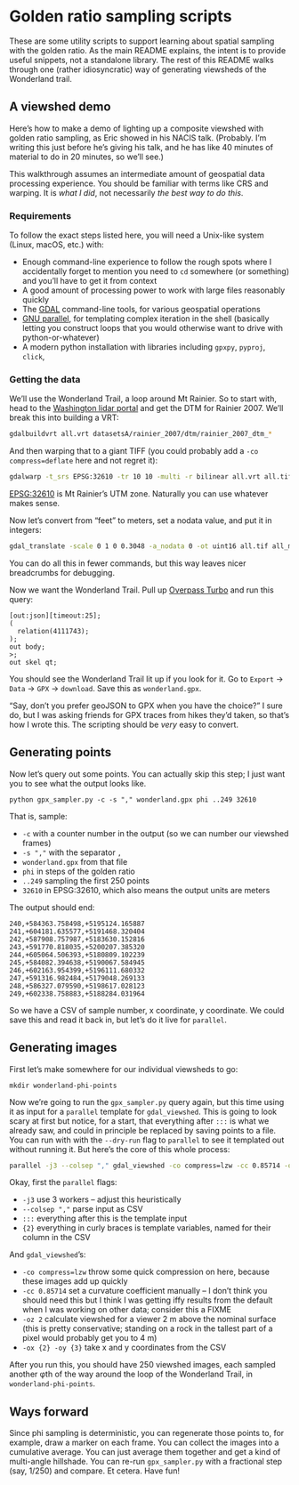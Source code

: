 # Golden ratio sampling scripts

These are some utility scripts to support learning about spatial sampling with the golden ratio. As the main README explains, the intent is to provide useful snippets, not a standalone library. The rest of this README walks through one (rather idiosyncratic) way of generating viewsheds of the Wonderland trail.

## A viewshed demo

Here’s how to make a demo of lighting up a composite viewshed with golden ratio sampling, as Eric showed in his NACIS talk. (Probably. I’m writing this just before he’s giving his talk, and he has like 40 minutes of material to do in 20 minutes, so we’ll see.)

This walkthrough assumes an intermediate amount of geospatial data processing experience. You should be familiar with terms like CRS and warping. It is _what I did_, not necessarily _the best way to do this_.

### Requirements

To follow the exact steps listed here, you will need a Unix-like system (Linux, macOS, etc.) with:

- Enough command-line experience to follow the rough spots where I accidentally forget to mention you need to `cd` somewhere (or something) and you’ll have to get it from context
- A good amount of processing power to work with large files reasonably quickly
- The [GDAL](https://gdal.org/) command-line tools, for various geospatial operations
- [GNU parallel](https://www.gnu.org/software/parallel/), for templating complex iteration in the shell (basically letting you construct loops that you would otherwise want to drive with python-or-whatever)
- A modern python installation with libraries including `gpxpy`, `pyproj`, `click`, 

### Getting the data

We’ll use the Wonderland Trail, a loop around Mt Rainier. So to start with, head to the [Washington lidar portal](https://lidarportal.dnr.wa.gov/#46.84176:-121.78448:12) and get the DTM for Rainier 2007. We’ll break this into building a VRT:

```sh
gdalbuildvrt all.vrt datasetsA/rainier_2007/dtm/rainier_2007_dtm_*
```

And then warping that to a giant TIFF (you could probably add a `-co compress=deflate` here and not regret it):

```sh
gdalwarp -t_srs EPSG:32610 -tr 10 10 -multi -r bilinear all.vrt all.tif
```

[EPSG:32610](https://epsg.io/32610) is Mt Rainier’s UTM zone. Naturally you can use whatever makes sense.

Now let’s convert from “feet” to meters, set a nodata value, and put it in integers:

```sh
gdal_translate -scale 0 1 0 0.3048 -a_nodata 0 -ot uint16 all.tif all_m.tif
```

You can do all this in fewer commands, but this way leaves nicer breadcrumbs for debugging.

Now we want the Wonderland Trail. Pull up [Overpass Turbo](https://overpass-turbo.eu/) and run this query:

```
[out:json][timeout:25];
(
  relation(4111743);
);
out body;
>;
out skel qt;
```

You should see the Wonderland Trail lit up if you look for it. Go to `Export` → `Data` → `GPX` → `download`. Save this as `wonderland.gpx`.

“Say, don’t you prefer geoJSON to GPX when you have the choice?” I sure do, but I was asking friends for GPX traces from hikes they’d taken, so that’s how I wrote this. The scripting should be _very_ easy to convert.


## Generating points

Now let’s query out some points. You can actually skip this step; I just want you to see what the output looks like.

```
python gpx_sampler.py -c -s "," wonderland.gpx phi ..249 32610
```

That is, sample:

- `-c` with a counter number in the output (so we can number our viewshed frames)
- `-s ","` with the separator `,`
- `wonderland.gpx` from that file
- `phi` in steps of the golden ratio
- `..249` sampling the first 250 points
- `32610` in EPSG:32610, which also means the output units are meters

The output should end:

```
240,+584363.758498,+5195124.165887
241,+604181.635577,+5191468.320404
242,+587908.757987,+5183630.152816
243,+591770.818035,+5200207.385320
244,+605064.506393,+5180809.102239
245,+584082.394638,+5190067.584945
246,+602163.954399,+5196111.680332
247,+591316.982484,+5179048.269133
248,+586327.079590,+5198617.028123
249,+602338.758883,+5188284.031964
```

So we have a CSV of sample number, x coordinate, y coordinate. We could save this and read it back in, but let’s do it live for `parallel`.


## Generating images

First let’s make somewhere for our individual viewsheds to go:

```
mkdir wonderland-phi-points
```

Now we’re going to run the `gpx_sampler.py` query again, but this time using it as input for a `parallel` template for `gdal_viewshed`. This is going to look scary at first but notice, for a start, that everything after `:::` is what we already saw, and could in principle be replaced by saving points to a file. You can run with with the `--dry-run` flag to `parallel` to see it templated out without running it. But here’s the core of this whole process:

```sh
parallel -j3 --colsep "," gdal_viewshed -co compress=lzw -cc 0.85714 -oz 2 -ox {2} -oy {3} /mnt/seastar/viewsheds/rainier2007/all_m.tif /{1}.tif ::: $(python gpx_sampler.py -c -s "," wonderland.gpx phi ..249 32610)
```

Okay, first the `parallel` flags:

- `-j3` use 3 workers – adjust this heuristically
- `--colsep ","` parse input as CSV
- `:::` everything after this is the template input
- `{2}` everything in curly braces is template variables, named for their column in the CSV

And `gdal_viewshed`’s:

- `-co compress=lzw` throw some quick compression on here, because these images add up quickly
- `-cc 0.85714` set a curvature coefficient manually – I don’t think you should need this but I think I was getting iffy results from the default when I was working on other data; consider this a FIXME
- `-oz 2` calculate viewshed for a viewer 2 m above the nominal surface (this is pretty conservative; standing on a rock in the tallest part of a pixel would probably get you to 4 m)
- `-ox {2} -oy {3}` take x and y coordinates from the CSV

After you run this, you should have 250 viewshed images, each sampled another φth of the way around the loop of the Wonderland Trail, in `wonderland-phi-points`.

## Ways forward

Since phi sampling is deterministic, you can regenerate those points to, for example, draw a marker on each frame. You can collect the images into a cumulative average. You can just average them together and get a kind of multi-angle hillshade. You can re-run `gpx_sampler.py` with a fractional step (say, 1/250) and compare. Et cetera. Have fun!

